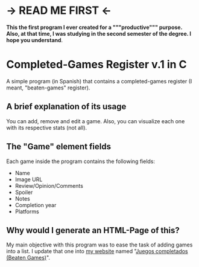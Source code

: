 # -> READ ME FIRST <-
**This the first program I ever created for a """productive""" purpose. Also, at that time, I was studying in the second semester of the degree. I hope you understand**.

# Completed-Games Register v.1 in C
A simple program (in Spanish) that contains a completed-games register (I meant, "beaten-games" register).

## A brief explanation of its usage
You can add, remove and edit a game. Also, you can visualize each one with its respective stats (not all).

## The "Game" element fields
Each game inside the program contains the following fields:

* Name
* Image URL
* Review/Opinion/Comments
* Spoiler
* Notes
* Completion year
* Platforms

## Why would I generate an HTML-Page of this?
My main objective with this program was to ease the task of adding games into a list. I update that one into [my website](https://mralexbross-web.blogspot.com/p/inicio.html) named "[Juegos completados (Beaten Games)](https://mralexbross-web.blogspot.com/p/played-games.html)".
